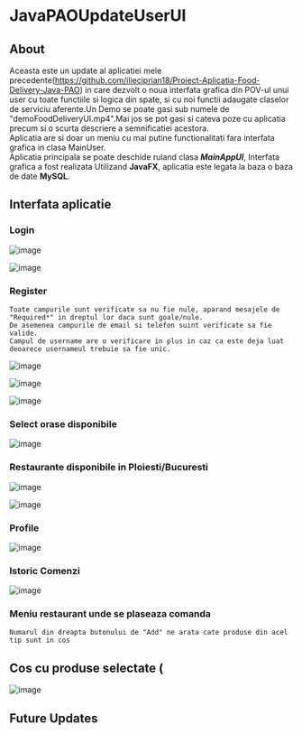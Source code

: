 # JavaPAOUpdateUserUI

## About
Aceasta este un update al aplicatiei mele precedente(https://github.com/ilieciprian18/Proiect-Aplicatia-Food-Delivery-Java-PAO) in care dezvolt o noua interfata grafica din POV-ul unui user cu toate functiile si logica din spate, si cu noi functii adaugate claselor de serviciu aferente.Un Demo se poate gasi sub numele de "demoFoodDeliveryUI.mp4".Mai jos se pot gasi si cateva poze cu aplicatia precum si o scurta descriere a semnificatiei acestora.  
Aplicatia are si doar un meniu cu mai putine functionalitati fara interfata grafica in clasa MainUser.  
Aplicatia principala se poate deschide ruland clasa ***MainAppUI***, Interfata grafica a fost realizata Utilizand **JavaFX**, aplicatia este legata la baza o baza de date **MySQL**.

## Interfata aplicatie

### Login

![image](https://user-images.githubusercontent.com/61537857/209244380-432317c5-b509-4344-8b7c-c36c4d966114.png)

![image](https://user-images.githubusercontent.com/61537857/209244409-8f93bc6f-c9da-4d8c-9561-185203b89559.png)

### Register

```
Toate campurile sunt verificate sa nu fie nule, aparand mesajele de "Required*" in dreptul lor daca sunt goale/nule.
De asemenea campurile de email si telefon suint verificate sa fie valide.
Campul de username are o verificare in plus in caz ca este deja luat deoarece usernameul trebuie sa fie unic.

```

![image](https://user-images.githubusercontent.com/61537857/209244564-c4cfbb68-ab86-4fbc-ae08-2c6949c78892.png)


![image](https://user-images.githubusercontent.com/61537857/209244540-67289ba6-b93a-4f85-ad08-a03ed194af58.png)

![image](https://user-images.githubusercontent.com/61537857/209244810-c2856b3e-573d-4194-a1c6-ea7e07d35747.png)

### Select orase disponibile 

![image](https://user-images.githubusercontent.com/61537857/209244926-b553b4a6-8016-44fb-943f-25a6e3b4a495.png)

### Restaurante disponibile in Ploiesti/Bucuresti

![image](https://user-images.githubusercontent.com/61537857/209245022-8d1f9b11-65a7-4a34-864f-dd7b2c09e9c4.png)

![image](https://user-images.githubusercontent.com/61537857/209245040-0e06ef39-c3ed-4a8e-9489-76feb5a0a804.png)

### Profile

![image](https://user-images.githubusercontent.com/61537857/209245060-2150479b-54e8-4962-a9ac-8a904eb344ce.png)

### Istoric Comenzi

![image](https://user-images.githubusercontent.com/61537857/209245095-c31964a2-0ad9-46d1-85dc-19679b92ce07.png)

### Meniu restaurant unde se plaseaza comanda
```
Numarul din dreapta butonului de "Add" ne arata cate produse din acel tip sunt in cos
```

## Cos cu produse selectate (
![image](https://user-images.githubusercontent.com/61537857/209245186-9e221265-dbd7-4382-8f5b-01ab83e6d97f.png)


## Future Updates


